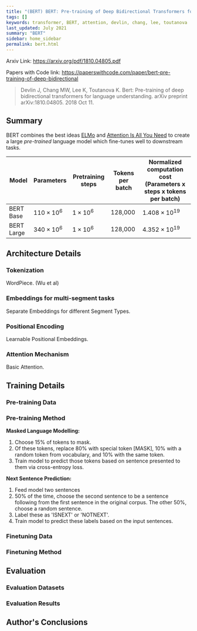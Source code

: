 ```yaml
---
title: "(BERT) BERT: Pre-training of Deep Bidirectional Transformers for Language Understanding"
tags: []
keywords: transformer, BERT, attention, devlin, chang, lee, toutanova
last_updated: July 2021
summary: "BERT"
sidebar: home_sidebar
permalink: bert.html
---
```


Arxiv Link: https://arxiv.org/pdf/1810.04805.pdf

Papers with Code link: https://paperswithcode.com/paper/bert-pre-training-of-deep-bidirectional


> Devlin J, Chang MW, Lee K, Toutanova K. Bert: Pre-training of deep bidirectional transformers for language understanding. arXiv preprint arXiv:1810.04805. 2018 Oct 11.


## Summary

BERT combines the best ideas [ELMo]((ELMo)-Deep-contextualized-word-representations) and [Attention Is All You Need](https://github.com/AlexChaloner/Transformer-Model-Summaries/wiki/(Transformer)-Attention-Is-All-You-Need) to create a large _pre-trained_ language model which fine-tunes well to downstream tasks.


|Model             |Parameters       |Pretraining steps|Tokens per batch|Normalized computation cost (Parameters x steps x tokens per batch)|
|------------------|-----------------|-----------------|----------------|-------------------------------------------------------------------|
|BERT Base         |$110 \times 10^6$|$1 \times 10^6$  |128,000         |$1.408 \times 10^{19}$ |
|BERT Large        |$340 \times 10^6$|$1 \times 10^6$  |128,000         |$4.352 \times 10^{19}$ |

## Architecture Details

### Tokenization

WordPiece. (Wu et al)

### Embeddings for multi-segment tasks

Separate Embeddings for different Segment Types.

### Positional Encoding

Learnable Positional Embeddings.

### Attention Mechanism

Basic Attention.


## Training Details

### Pre-training Data

### Pre-training Method

**Masked Language Modelling:**
1. Choose 15% of tokens to mask.
2. Of these tokens, replace 80% with special token [MASK], 10% with a random token from vocabulary, and 10% with the same token.
3. Train model to predict those tokens based on sentence presented to them via cross-entropy loss.

**Next Sentence Prediction:**
1. Feed model two sentences
2. 50% of the time, choose the second sentence to be a sentence following from the first sentence in the original corpus. The other 50%, choose a random sentence.
3. Label these as 'ISNEXT' or 'NOTNEXT'.
4. Train model to predict these labels based on the input sentences.

### Finetuning Data

### Finetuning Method


## Evaluation

### Evaluation Datasets

### Evaluation Results


## Author's Conclusions